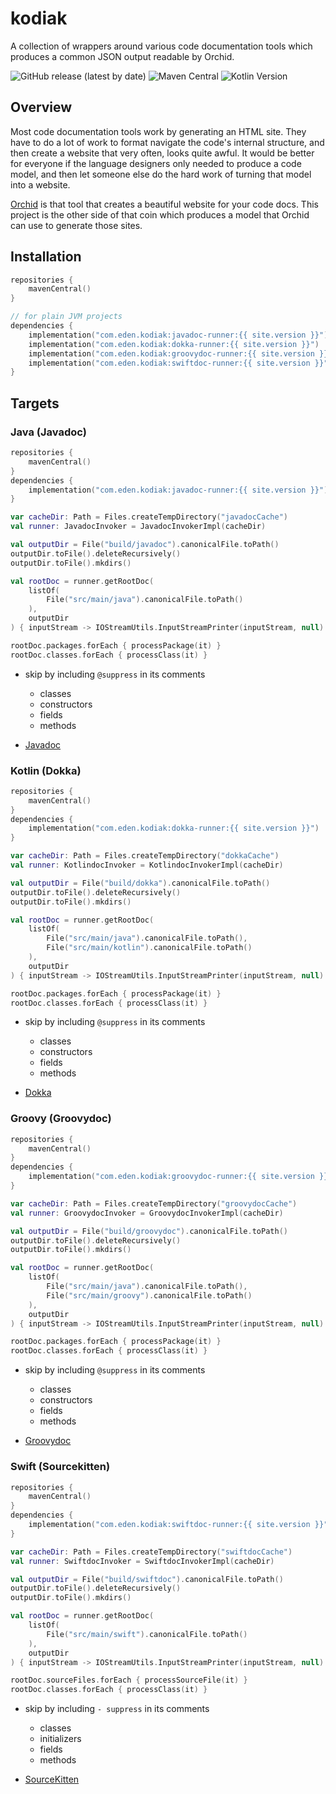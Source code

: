 ---
---

# kodiak

A collection of wrappers around various code documentation tools which produces a common JSON output readable by Orchid.

![GitHub release (latest by date)](https://img.shields.io/github/v/release/copper-leaf/kodiak)
![Maven Central](https://img.shields.io/maven-central/v/io.github.copper-leaf/kodiak-core)
![Kotlin Version](https://img.shields.io/badge/Kotlin-1.4.32-orange)

## Overview

Most code documentation tools work by generating an HTML site. They have to do a lot of work to format navigate the
code's internal structure, and then create a website that very often, looks quite awful. It would be better for everyone
if the language designers only needed to produce a code model, and then let someone else do the hard work of turning
that model into a website.

[Orchid](https://orchid.netlify.com/) is that tool that creates a beautiful website for your code docs. This project is
the other side of that coin which produces a model that Orchid can use to generate those sites.

## Installation

```kotlin
repositories {
    mavenCentral()
}

// for plain JVM projects
dependencies {
    implementation("com.eden.kodiak:javadoc-runner:{{ site.version }}")
    implementation("com.eden.kodiak:dokka-runner:{{ site.version }}")
    implementation("com.eden.kodiak:groovydoc-runner:{{ site.version }}")
    implementation("com.eden.kodiak:swiftdoc-runner:{{ site.version }}")
}
```

## Targets

### Java (Javadoc)

```kotlin
repositories {
    mavenCentral()
}
dependencies {
    implementation("com.eden.kodiak:javadoc-runner:{{ site.version }}")
}
```

```kotlin
var cacheDir: Path = Files.createTempDirectory("javadocCache")
val runner: JavadocInvoker = JavadocInvokerImpl(cacheDir)

val outputDir = File("build/javadoc").canonicalFile.toPath()
outputDir.toFile().deleteRecursively()
outputDir.toFile().mkdirs()

val rootDoc = runner.getRootDoc(
    listOf(
        File("src/main/java").canonicalFile.toPath()
    ),
    outputDir
) { inputStream -> IOStreamUtils.InputStreamPrinter(inputStream, null) }

rootDoc.packages.forEach { processPackage(it) }
rootDoc.classes.forEach { processClass(it) }
```

- skip by including `@suppress` in its comments
    - classes
    - constructors
    - fields
    - methods

- [Javadoc](https://docs.oracle.com/javase/8/docs/technotes/tools/unix/javadoc.html)

### Kotlin (Dokka)

```kotlin
repositories {
    mavenCentral()
}
dependencies {
    implementation("com.eden.kodiak:dokka-runner:{{ site.version }}")
}
```

```kotlin
var cacheDir: Path = Files.createTempDirectory("dokkaCache")
val runner: KotlindocInvoker = KotlindocInvokerImpl(cacheDir)

val outputDir = File("build/dokka").canonicalFile.toPath()
outputDir.toFile().deleteRecursively()
outputDir.toFile().mkdirs()

val rootDoc = runner.getRootDoc(
    listOf(
        File("src/main/java").canonicalFile.toPath(),
        File("src/main/kotlin").canonicalFile.toPath()
    ),
    outputDir
) { inputStream -> IOStreamUtils.InputStreamPrinter(inputStream, null) }

rootDoc.packages.forEach { processPackage(it) }
rootDoc.classes.forEach { processClass(it) }
```

- skip by including `@suppress` in its comments
    - classes
    - constructors
    - fields
    - methods
    
- [Dokka](https://github.com/Kotlin/dokka)

### Groovy (Groovydoc)

```kotlin
repositories {
    mavenCentral()
}
dependencies {
    implementation("com.eden.kodiak:groovydoc-runner:{{ site.version }}")
}
```

```kotlin
var cacheDir: Path = Files.createTempDirectory("groovydocCache")
val runner: GroovydocInvoker = GroovydocInvokerImpl(cacheDir)

val outputDir = File("build/groovydoc").canonicalFile.toPath()
outputDir.toFile().deleteRecursively()
outputDir.toFile().mkdirs()

val rootDoc = runner.getRootDoc(
    listOf(
        File("src/main/java").canonicalFile.toPath(),
        File("src/main/groovy").canonicalFile.toPath()
    ),
    outputDir
) { inputStream -> IOStreamUtils.InputStreamPrinter(inputStream, null) }

rootDoc.packages.forEach { processPackage(it) }
rootDoc.classes.forEach { processClass(it) }
```

- skip by including `@suppress` in its comments
    - classes
    - constructors
    - fields
    - methods

- [Groovydoc](http://docs.groovy-lang.org/docs/next/html/documentation/#_groovydoc_the_groovy_java_documentation_generator)

### Swift (Sourcekitten)

```kotlin
repositories {
    mavenCentral()
}
dependencies {
    implementation("com.eden.kodiak:swiftdoc-runner:{{ site.version }}")
}
```

```kotlin
var cacheDir: Path = Files.createTempDirectory("swiftdocCache")
val runner: SwiftdocInvoker = SwiftdocInvokerImpl(cacheDir)

val outputDir = File("build/swiftdoc").canonicalFile.toPath()
outputDir.toFile().deleteRecursively()
outputDir.toFile().mkdirs()

val rootDoc = runner.getRootDoc(
    listOf(
        File("src/main/swift").canonicalFile.toPath()
    ),
    outputDir
) { inputStream -> IOStreamUtils.InputStreamPrinter(inputStream, null) }

rootDoc.sourceFiles.forEach { processSourceFile(it) }
rootDoc.classes.forEach { processClass(it) }
```

- skip by including `- suppress` in its comments
    - classes
    - initializers
    - fields
    - methods

- [SourceKitten](https://github.com/jpsim/SourceKitten)
